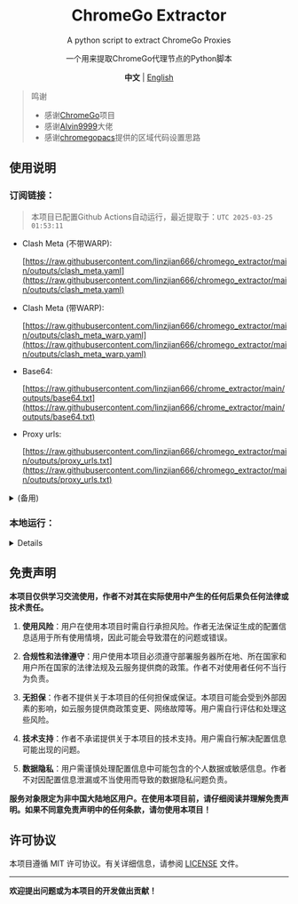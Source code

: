 <div align="center">

# ChromeGo Extractor

A python script to extract ChromeGo Proxies

一个用来提取ChromeGo代理节点的Python脚本

**中文** | [English](README_EN.md)

</div>

> 鸣谢
> - 感谢[ChromeGo](https://github.com/bannedbook/fanqiang)项目
> - 感谢[Alvin9999](https://github.com/Alvin9999/)大佬
> - 感谢[chromegopacs](https://github.com/markbang/chromegopacs)提供的区域代码设置思路

## 使用说明
### 订阅链接：
> 本项目已配置Github Actions自动运行，最近提取于：`UTC 2025-03-25 01:53:11`

- Clash Meta (不带WARP):
  
  [https://raw.githubusercontent.com/linzjian666/chromego_extractor/main/outputs/clash_meta.yaml](https://raw.githubusercontent.com/linzjian666/chromego_extractor/main/outputs/clash_meta.yaml)

- Clash Meta (带WARP):
  
  [https://raw.githubusercontent.com/linzjian666/chromego_extractor/main/outputs/clash_meta_warp.yaml](https://raw.githubusercontent.com/linzjian666/chromego_extractor/main/outputs/clash_meta_warp.yaml)

- Base64:

  [https://raw.githubusercontent.com/linzjian666/chrome_extractor/main/outputs/base64.txt](https://raw.githubusercontent.com/linzjian666/chrome_extractor/main/outputs/base64.txt)

- Proxy urls:

  [https://raw.githubusercontent.com/linzjian666/chromego_extractor/main/outputs/proxy_urls.txt](https://raw.githubusercontent.com/linzjian666/chromego_extractor/main/outputs/proxy_urls.txt)

<details>

<summary>(备用)</summary>

- Clash Meta (不带WARP):
  
  [https://gcore.jsdelivr.net/gh/linzjian666/chromego_extractor@main/outputs/clash_meta.yaml](https://gcore.jsdelivr.net/gh/linzjian666/chromego_extractor@main/outputs/clash_meta.yaml)

- Clash Meta (带WARP):
  
  [https://gcore.jsdelivr.net/gh/linzjian666/chromego_extractor@main/outputs/clash_meta_warp.yaml](https://gcore.jsdelivr.net/gh/linzjian666/chromego_extractor@main/outputs/clash_meta_warp.yaml)
  
- Base64:

  [https://gcore.jsdelivr.net/gh/linzjian666/chromego_extractor@main/outputs/base64.txt](https://gcore.jsdelivr.net/gh/linzjian666/chromego_extractor@main/outputs/base64.txt)

- Proxy urls:

  [https://gcore.jsdelivr.net/gh/linzjian666/chromego_extractor@main/outputs/proxy_urls.txt](https://gcore.jsdelivr.net/gh/linzjian666/chromego_extractor@main/outputs/proxy_urls.txt)

</details>

### 本地运行：
<details>

#### 1. 环境要求
确保你的环境满足以下要求：
- Python 3.x
- 安装所需的依赖：`pip install requests`

#### 2. 下载脚本
克隆本项目到本地：
```bash
git clone https://github.com/linzjian666/chromego-extractor.git
```

#### 3. 运行脚本
1. 进入项目目录：
```bash
cd chromego-extractor
```
2. 运行脚本：
```bash
python main.py
```

#### 4. 获取代理信息
脚本将提取 ChromeGo 代理节点信息，并保存到`outputs`目录中。

#### 5. 其他
根据需要，你可以自行修改脚本的一些配置，比如保存文件的路径等。

</details>

## 免责声明

**本项目仅供学习交流使用，作者不对其在实际使用中产生的任何后果负任何法律或技术责任。**

1. **使用风险**：用户在使用本项目时需自行承担风险。作者无法保证生成的配置信息适用于所有使用情境，因此可能会导致潜在的问题或错误。

2. **合规性和法律遵守**：用户使用本项目必须遵守部署服务器所在地、所在国家和用户所在国家的法律法规及云服务提供商的政策。作者不对使用者任何不当行为负责。

3. **无担保**：作者不提供关于本项目的任何担保或保证。本项目可能会受到外部因素的影响，如云服务提供商政策变更、网络故障等。用户需自行评估和处理这些风险。

4. **技术支持**：作者不承诺提供关于本项目的技术支持。用户需自行解决配置信息可能出现的问题。

5. **数据隐私**：用户需谨慎处理配置信息中可能包含的个人数据或敏感信息。作者不对因配置信息泄漏或不当使用而导致的数据隐私问题负责。

**服务对象限定为非中国大陆地区用户。在使用本项目前，请仔细阅读并理解免责声明。如果不同意免责声明中的任何条款，请勿使用本项目！**

## 许可协议

本项目遵循 MIT 许可协议。有关详细信息，请参阅 [LICENSE](LICENSE) 文件。

---
**欢迎提出问题或为本项目的开发做出贡献！**

<!--
## 统计
![Star History Chart](https://api.star-history.com/svg?repos=linzjian666/chromego_extractor&type=Date)
-->
